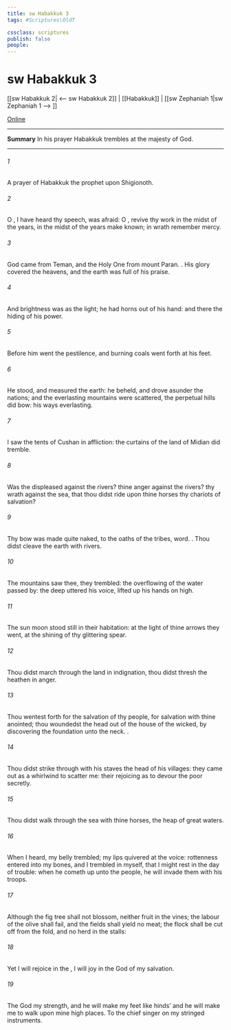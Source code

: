 ```yaml
---
title: sw Habakkuk 3
tags: #Scriptures\OldT

cssclass: scriptures
publish: false
people:
---
```


# sw Habakkuk 3
[[sw Habakkuk 2| <-- sw Habakkuk 2]] | [[Habakkuk]] | [[sw Zephaniah 1|sw Zephaniah 1 --> ]]

[Online](https://churchofjesuschrist.org/study/scriptures/ot/hab/3?lang=eng)

---
__Summary__
In his prayer Habakkuk trembles at the majesty of God.

---
###### 1 
A prayer of Habakkuk the prophet upon Shigionoth.

###### 2 
O , I have heard thy speech,  was afraid: O , revive thy work in the midst of the years, in the midst of the years make known; in wrath remember mercy.

###### 3 
God came from Teman, and the Holy One from mount Paran. . His glory covered the heavens, and the earth was full of his praise.

###### 4 
And  brightness was as the light; he had horns  out of his hand: and there  the hiding of his power.

###### 5 
Before him went the pestilence, and burning coals went forth at his feet.

###### 6 
He stood, and measured the earth: he beheld, and drove asunder the nations; and the everlasting mountains were scattered, the perpetual hills did bow: his ways  everlasting.

###### 7 
I saw the tents of Cushan in affliction:  the curtains of the land of Midian did tremble.

###### 8 
Was the  displeased against the rivers?  thine anger against the rivers?  thy wrath against the sea, that thou didst ride upon thine horses  thy chariots of salvation?

###### 9 
Thy bow was made quite naked,  to the oaths of the tribes,  word. . Thou didst cleave the earth with rivers.

###### 10 
The mountains saw thee,  they trembled: the overflowing of the water passed by: the deep uttered his voice,  lifted up his hands on high.

###### 11 
The sun  moon stood still in their habitation: at the light of thine arrows they went,  at the shining of thy glittering spear.

###### 12 
Thou didst march through the land in indignation, thou didst thresh the heathen in anger.

###### 13 
Thou wentest forth for the salvation of thy people,  for salvation with thine anointed; thou woundedst the head out of the house of the wicked, by discovering the foundation unto the neck. .

###### 14 
Thou didst strike through with his staves the head of his villages: they came out as a whirlwind to scatter me: their rejoicing  as to devour the poor secretly.

###### 15 
Thou didst walk through the sea with thine horses,  the heap of great waters.

###### 16 
When I heard, my belly trembled; my lips quivered at the voice: rottenness entered into my bones, and I trembled in myself, that I might rest in the day of trouble: when he cometh up unto the people, he will invade them with his troops.

###### 17 
Although the fig tree shall not blossom, neither  fruit  in the vines; the labour of the olive shall fail, and the fields shall yield no meat; the flock shall be cut off from the fold, and  no herd in the stalls:

###### 18 
Yet I will rejoice in the , I will joy in the God of my salvation.

###### 19 
The  God  my strength, and he will make my feet like hinds’  and he will make me to walk upon mine high places. To the chief singer on my stringed instruments.

